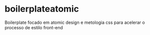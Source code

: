 # boilerplateatomic
Boilerplate focado em atomic design e metologia css para acelerar o processo de estilo front-end
